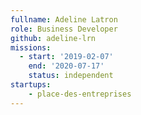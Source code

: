 ```yaml
---
fullname: Adeline Latron
role: Business Developer
github: adeline-lrn
missions:
  - start: '2019-02-07'
    end: '2020-07-17'
    status: independent
startups:
    - place-des-entreprises
---
```



